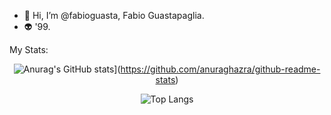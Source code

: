 - 👋 Hi, I’m @fabioguasta, Fabio Guastapaglia. 
- 👽 '99.

<span align="center">
 My Stats:
 
 ![Anurag's GitHub stats](https://github-readme-stats.vercel.app/api?username=anuraghazra)](https://github.com/anuraghazra/github-readme-stats)


 ![Top Langs](https://github-readme-stats.vercel.app/api/top-langs/?username=fabioguasta&theme=tokyonight)</span>


